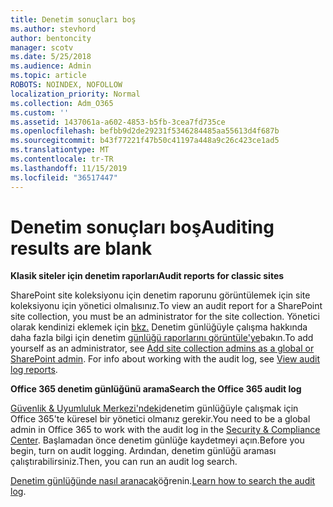 ```yaml
---
title: Denetim sonuçları boş
ms.author: stevhord
author: bentoncity
manager: scotv
ms.date: 5/25/2018
ms.audience: Admin
ms.topic: article
ROBOTS: NOINDEX, NOFOLLOW
localization_priority: Normal
ms.collection: Adm_O365
ms.custom: ''
ms.assetid: 1437061a-a602-4853-b5fb-3cea7fd735ce
ms.openlocfilehash: befbb9d2de29231f5346284485aa55613d4f687b
ms.sourcegitcommit: b43f77221f47b50c41197a448a9c26c423ce1ad5
ms.translationtype: MT
ms.contentlocale: tr-TR
ms.lasthandoff: 11/15/2019
ms.locfileid: "36517447"
---
```

# <a name="auditing-results-are-blank"></a><span data-ttu-id="a2736-102">Denetim sonuçları boş</span><span class="sxs-lookup"><span data-stu-id="a2736-102">Auditing results are blank</span></span>

 <span data-ttu-id="a2736-103">**Klasik siteler için denetim raporları**</span><span class="sxs-lookup"><span data-stu-id="a2736-103">**Audit reports for classic sites**</span></span>
  
<span data-ttu-id="a2736-104">SharePoint site koleksiyonu için denetim raporunu görüntülemek için site koleksiyonu için yönetici olmalısınız.</span><span class="sxs-lookup"><span data-stu-id="a2736-104">To view an audit report for a SharePoint site collection, you must be an administrator for the site collection.</span></span> <span data-ttu-id="a2736-105">Yönetici olarak kendinizi eklemek için [bkz.](https://go.microsoft.com/fwlink/?linkid=869390) Denetim günlüğüyle çalışma hakkında daha fazla bilgi için denetim [günlüğü raporlarını görüntüle'ye](https://go.microsoft.com/fwlink/?linkid=395237)bakın.</span><span class="sxs-lookup"><span data-stu-id="a2736-105">To add yourself as an administrator, see [Add site collection admins as a global or SharePoint admin](https://go.microsoft.com/fwlink/?linkid=869390). For info about working with the audit log, see [View audit log reports](https://go.microsoft.com/fwlink/?linkid=395237).</span></span> 
  
 <span data-ttu-id="a2736-106">**Office 365 denetim günlüğünü arama**</span><span class="sxs-lookup"><span data-stu-id="a2736-106">**Search the Office 365 audit log**</span></span>
  
<span data-ttu-id="a2736-107">[Güvenlik &amp; Uyumluluk Merkezi'ndeki](https://protection.office.com)denetim günlüğüyle çalışmak için Office 365'te küresel bir yönetici olmanız gerekir.</span><span class="sxs-lookup"><span data-stu-id="a2736-107">You need to be a global admin in Office 365 to work with the audit log in the [Security &amp; Compliance Center](https://protection.office.com).</span></span> <span data-ttu-id="a2736-108">Başlamadan önce denetim günlüğe kaydetmeyi açın.</span><span class="sxs-lookup"><span data-stu-id="a2736-108">Before you begin, turn on audit logging.</span></span> <span data-ttu-id="a2736-109">Ardından, denetim günlüğü araması çalıştırabilirsiniz.</span><span class="sxs-lookup"><span data-stu-id="a2736-109">Then, you can run an audit log search.</span></span> 
  
<span data-ttu-id="a2736-110">[Denetim günlüğünde nasıl aranacak](https://go.microsoft.com/fwlink/?linkid=708432)öğrenin.</span><span class="sxs-lookup"><span data-stu-id="a2736-110">[Learn how to search the audit log](https://go.microsoft.com/fwlink/?linkid=708432).</span></span>
  

